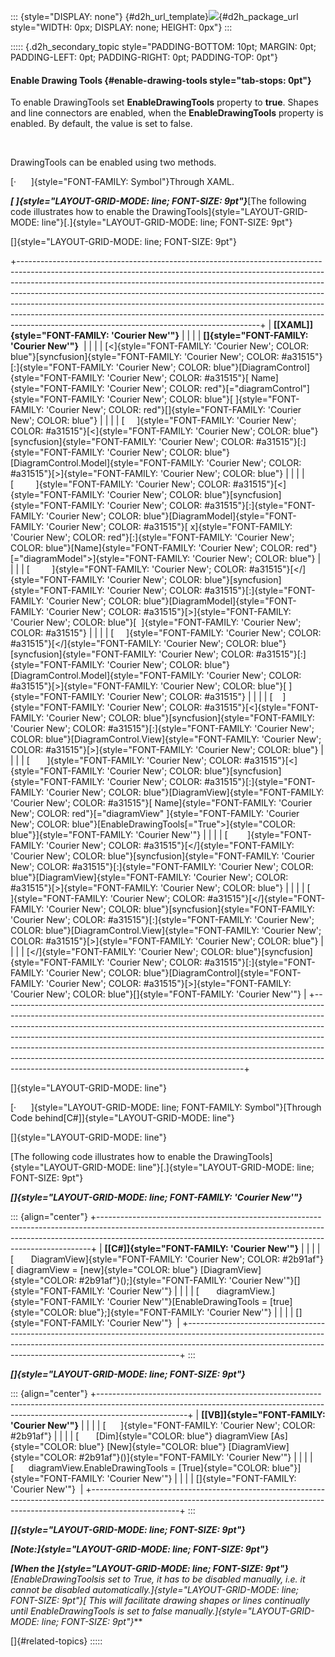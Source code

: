::: {style="DISPLAY: none"}
[](ms-xhelp:///?Id=d2h_url_template){#d2h_url_template}![](!package_url!){#d2h_package_url style="WIDTH: 0px; DISPLAY: none; HEIGHT: 0px"}
:::

::::: {.d2h_secondary_topic style="PADDING-BOTTOM: 10pt; MARGIN: 0pt; PADDING-LEFT: 0pt; PADDING-RIGHT: 0pt; PADDING-TOP: 0pt"}
#### Enable Drawing Tools {#enable-drawing-tools style="tab-stops: 0pt"}

To enable DrawingTools set **EnableDrawingTools** property to **true**. Shapes and line connectors are enabled, when the **EnableDrawingTools** property is enabled. By default, the value is set to false.

 

DrawingTools can be enabled using two methods.

[·      ]{style="FONT-FAMILY: Symbol"}Through XAML.

***[ ]{style="LAYOUT-GRID-MODE: line; FONT-SIZE: 9pt"}***[The following code illustrates how to enable the DrawingTools]{style="LAYOUT-GRID-MODE: line"}[.]{style="LAYOUT-GRID-MODE: line; FONT-SIZE: 9pt"}

[]{style="LAYOUT-GRID-MODE: line; FONT-SIZE: 9pt"} 

+------------------------------------------------------------------------------------------------------------------------------------------------------------------------------------------------------------------------------------------------------------------------------------------------------------------------------------------------------------------------------------------------------------------------------------------------------------------------------------------------------------------------------------------------+
| **[\[XAML\]]{style="FONT-FAMILY: 'Courier New'"}**                                                                                                                                                                                                                                                                                                                                                                                                                                                                                             |
|                                                                                                                                                                                                                                                                                                                                                                                                                                                                                                                                                |
| **[]{style="FONT-FAMILY: 'Courier New'"}**                                                                                                                                                                                                                                                                                                                                                                                                                                                                                                     |
|                                                                                                                                                                                                                                                                                                                                                                                                                                                                                                                                                |
| [\<]{style="FONT-FAMILY: 'Courier New'; COLOR: blue"}[syncfusion]{style="FONT-FAMILY: 'Courier New'; COLOR: #a31515"}[:]{style="FONT-FAMILY: 'Courier New'; COLOR: blue"}[DiagramControl]{style="FONT-FAMILY: 'Courier New'; COLOR: #a31515"}[ Name]{style="FONT-FAMILY: 'Courier New'; COLOR: red"}[=\"diagramControl\"]{style="FONT-FAMILY: 'Courier New'; COLOR: blue"}[ ]{style="FONT-FAMILY: 'Courier New'; COLOR: red"}[]{style="FONT-FAMILY: 'Courier New'; COLOR: blue"}                                                               |
|                                                                                                                                                                                                                                                                                                                                                                                                                                                                                                                                                |
| [     ]{style="FONT-FAMILY: 'Courier New'; COLOR: #a31515"}[\<]{style="FONT-FAMILY: 'Courier New'; COLOR: blue"}[syncfusion]{style="FONT-FAMILY: 'Courier New'; COLOR: #a31515"}[:]{style="FONT-FAMILY: 'Courier New'; COLOR: blue"}[DiagramControl.Model]{style="FONT-FAMILY: 'Courier New'; COLOR: #a31515"}[\>]{style="FONT-FAMILY: 'Courier New'; COLOR: blue"}                                                                                                                                                                            |
|                                                                                                                                                                                                                                                                                                                                                                                                                                                                                                                                                |
| [         ]{style="FONT-FAMILY: 'Courier New'; COLOR: #a31515"}[\<]{style="FONT-FAMILY: 'Courier New'; COLOR: blue"}[syncfusion]{style="FONT-FAMILY: 'Courier New'; COLOR: #a31515"}[:]{style="FONT-FAMILY: 'Courier New'; COLOR: blue"}[DiagramModel]{style="FONT-FAMILY: 'Courier New'; COLOR: #a31515"}[ x]{style="FONT-FAMILY: 'Courier New'; COLOR: red"}[:]{style="FONT-FAMILY: 'Courier New'; COLOR: blue"}[Name]{style="FONT-FAMILY: 'Courier New'; COLOR: red"}[=\"diagramModel\"\>]{style="FONT-FAMILY: 'Courier New'; COLOR: blue"} |
|                                                                                                                                                                                                                                                                                                                                                                                                                                                                                                                                                |
| [         ]{style="FONT-FAMILY: 'Courier New'; COLOR: #a31515"}[\</]{style="FONT-FAMILY: 'Courier New'; COLOR: blue"}[syncfusion]{style="FONT-FAMILY: 'Courier New'; COLOR: #a31515"}[:]{style="FONT-FAMILY: 'Courier New'; COLOR: blue"}[DiagramModel]{style="FONT-FAMILY: 'Courier New'; COLOR: #a31515"}[\>]{style="FONT-FAMILY: 'Courier New'; COLOR: blue"}[  ]{style="FONT-FAMILY: 'Courier New'; COLOR: #a31515"}                                                                                                                       |
|                                                                                                                                                                                                                                                                                                                                                                                                                                                                                                                                                |
| [     ]{style="FONT-FAMILY: 'Courier New'; COLOR: #a31515"}[\</]{style="FONT-FAMILY: 'Courier New'; COLOR: blue"}[syncfusion]{style="FONT-FAMILY: 'Courier New'; COLOR: #a31515"}[:]{style="FONT-FAMILY: 'Courier New'; COLOR: blue"}[DiagramControl.Model]{style="FONT-FAMILY: 'Courier New'; COLOR: #a31515"}[\>]{style="FONT-FAMILY: 'Courier New'; COLOR: blue"}[ ]{style="FONT-FAMILY: 'Courier New'; COLOR: #a31515"}                                                                                                                    |
|                                                                                                                                                                                                                                                                                                                                                                                                                                                                                                                                                |
| [    ]{style="FONT-FAMILY: 'Courier New'; COLOR: #a31515"}[\<]{style="FONT-FAMILY: 'Courier New'; COLOR: blue"}[syncfusion]{style="FONT-FAMILY: 'Courier New'; COLOR: #a31515"}[:]{style="FONT-FAMILY: 'Courier New'; COLOR: blue"}[DiagramControl.View]{style="FONT-FAMILY: 'Courier New'; COLOR: #a31515"}[\>]{style="FONT-FAMILY: 'Courier New'; COLOR: blue"}                                                                                                                                                                              |
|                                                                                                                                                                                                                                                                                                                                                                                                                                                                                                                                                |
| [       ]{style="FONT-FAMILY: 'Courier New'; COLOR: #a31515"}[\<]{style="FONT-FAMILY: 'Courier New'; COLOR: blue"}[syncfusion]{style="FONT-FAMILY: 'Courier New'; COLOR: #a31515"}[:]{style="FONT-FAMILY: 'Courier New'; COLOR: blue"}[DiagramView]{style="FONT-FAMILY: 'Courier New'; COLOR: #a31515"}[ Name]{style="FONT-FAMILY: 'Courier New'; COLOR: red"}[=\"diagramView\" ]{style="FONT-FAMILY: 'Courier New'; COLOR: blue"}[EnableDrawingTools[=\"True\"\>]{style="COLOR: blue"}]{style="FONT-FAMILY: 'Courier New'"}                   |
|                                                                                                                                                                                                                                                                                                                                                                                                                                                                                                                                                |
| [        ]{style="FONT-FAMILY: 'Courier New'; COLOR: #a31515"}[\</]{style="FONT-FAMILY: 'Courier New'; COLOR: blue"}[syncfusion]{style="FONT-FAMILY: 'Courier New'; COLOR: #a31515"}[:]{style="FONT-FAMILY: 'Courier New'; COLOR: blue"}[DiagramView]{style="FONT-FAMILY: 'Courier New'; COLOR: #a31515"}[\>]{style="FONT-FAMILY: 'Courier New'; COLOR: blue"}                                                                                                                                                                                 |
|                                                                                                                                                                                                                                                                                                                                                                                                                                                                                                                                                |
| [     ]{style="FONT-FAMILY: 'Courier New'; COLOR: #a31515"}[\</]{style="FONT-FAMILY: 'Courier New'; COLOR: blue"}[syncfusion]{style="FONT-FAMILY: 'Courier New'; COLOR: #a31515"}[:]{style="FONT-FAMILY: 'Courier New'; COLOR: blue"}[DiagramControl.View]{style="FONT-FAMILY: 'Courier New'; COLOR: #a31515"}[\>]{style="FONT-FAMILY: 'Courier New'; COLOR: blue"}                                                                                                                                                                            |
|                                                                                                                                                                                                                                                                                                                                                                                                                                                                                                                                                |
| [\</]{style="FONT-FAMILY: 'Courier New'; COLOR: blue"}[syncfusion]{style="FONT-FAMILY: 'Courier New'; COLOR: #a31515"}[:]{style="FONT-FAMILY: 'Courier New'; COLOR: blue"}[DiagramControl]{style="FONT-FAMILY: 'Courier New'; COLOR: #a31515"}[\>]{style="FONT-FAMILY: 'Courier New'; COLOR: blue"}[]{style="FONT-FAMILY: 'Courier New'"}                                                                                                                                                                                                      |
+------------------------------------------------------------------------------------------------------------------------------------------------------------------------------------------------------------------------------------------------------------------------------------------------------------------------------------------------------------------------------------------------------------------------------------------------------------------------------------------------------------------------------------------------+

[]{style="LAYOUT-GRID-MODE: line"} 

[·      ]{style="LAYOUT-GRID-MODE: line; FONT-FAMILY: Symbol"}[Through Code behind\[C#\]]{style="LAYOUT-GRID-MODE: line"}

[]{style="LAYOUT-GRID-MODE: line"} 

[The following code illustrates how to enable the DrawingTools]{style="LAYOUT-GRID-MODE: line"}[.]{style="LAYOUT-GRID-MODE: line; FONT-SIZE: 9pt"}

***[]{style="LAYOUT-GRID-MODE: line; FONT-FAMILY: 'Courier New'"}*** 

::: {align="center"}
+----------------------------------------------------------------------------------------------------------------------------------------------------------------------------------------------------------------------------------------+
| **[\[C#\]]{style="FONT-FAMILY: 'Courier New'"}**                                                                                                                                                                                       |
|                                                                                                                                                                                                                                        |
| [       DiagramView]{style="FONT-FAMILY: 'Courier New'; COLOR: #2b91af"}[ diagramView = [new]{style="COLOR: blue"} [DiagramView]{style="COLOR: #2b91af"}();]{style="FONT-FAMILY: 'Courier New'"}[]{style="FONT-FAMILY: 'Courier New'"} |
|                                                                                                                                                                                                                                        |
| [       diagramView.]{style="FONT-FAMILY: 'Courier New'"}[EnableDrawingTools = [true]{style="COLOR: blue"};]{style="FONT-FAMILY: 'Courier New'"}                                                                                       |
|                                                                                                                                                                                                                                        |
| []{style="FONT-FAMILY: 'Courier New'"}                                                                                                                                                                                                 |
+----------------------------------------------------------------------------------------------------------------------------------------------------------------------------------------------------------------------------------------+
:::

***[]{style="LAYOUT-GRID-MODE: line; FONT-SIZE: 9pt"}*** 

::: {align="center"}
+----------------------------------------------------------------------------------------------------------------------------------------------------------------------------------+
| **[\[VB\]]{style="FONT-FAMILY: 'Courier New'"}**                                                                                                                                 |
|                                                                                                                                                                                  |
| [      ]{style="FONT-FAMILY: 'Courier New'; COLOR: #2b91af"}                                                                                                                     |
|                                                                                                                                                                                  |
| [       [Dim]{style="COLOR: blue"} diagramView [As]{style="COLOR: blue"} [New]{style="COLOR: blue"} [DiagramView]{style="COLOR: #2b91af"}()]{style="FONT-FAMILY: 'Courier New'"} |
|                                                                                                                                                                                  |
| [      diagramView.EnableDrawingTools = [True]{style="COLOR: blue"}]{style="FONT-FAMILY: 'Courier New'"}                                                                         |
|                                                                                                                                                                                  |
| []{style="FONT-FAMILY: 'Courier New'"}                                                                                                                                           |
+----------------------------------------------------------------------------------------------------------------------------------------------------------------------------------+
:::

***[]{style="LAYOUT-GRID-MODE: line; FONT-SIZE: 9pt"}*** 

***[Note:]{style="LAYOUT-GRID-MODE: line; FONT-SIZE: 9pt"}***

***[When the ]{style="LAYOUT-GRID-MODE: line; FONT-SIZE: 9pt"}**[EnableDrawingToolsis set to True, it has to be disabled manually, i.e. it cannot be disabled automatically.]{style="LAYOUT-GRID-MODE: line; FONT-SIZE: 9pt"}**[ This will facilitate drawing shapes or lines continually until EnableDrawingTools is set to false manually.]{style="LAYOUT-GRID-MODE: line; FONT-SIZE: 9pt"}***

[]{#related-topics}
:::::
